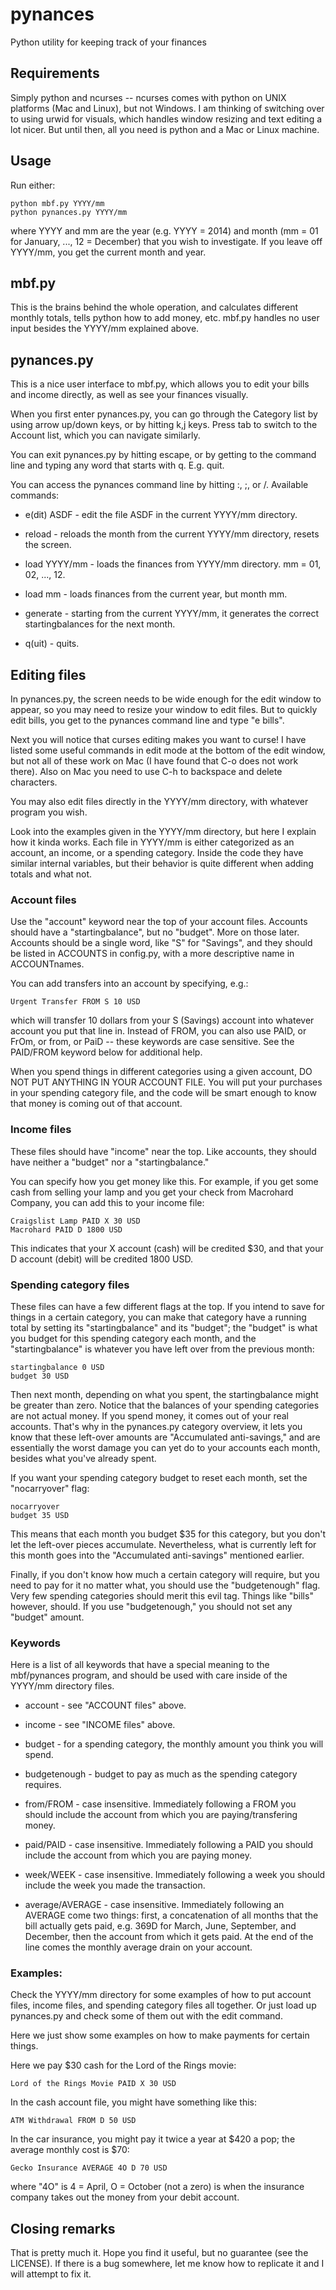 pynances
========

Python utility for keeping track of your finances


Requirements
------------

Simply python and ncurses -- ncurses comes with python
on UNIX platforms (Mac and Linux), but not Windows.
I am thinking of switching over to using urwid for
visuals, which handles window resizing and text
editing a lot nicer.  But until then, all you need
is python and a Mac or Linux machine.

Usage
-----

Run either:

    python mbf.py YYYY/mm
    python pynances.py YYYY/mm

where YYYY and mm are the year (e.g. YYYY = 2014) and month 
(mm = 01 for January, ..., 12 = December) that you wish to investigate.
If you leave off YYYY/mm, you get the current month and year.

mbf.py
------

This is the brains behind the whole operation, and calculates different
monthly totals, tells python how to add money, etc.
mbf.py handles no user input besides the YYYY/mm explained
above.


pynances.py
-----------

This is a nice user interface to mbf.py, which allows you to edit
your bills and income directly, as well as see your finances visually.  

When you first enter pynances.py, you can go through the Category list by
using arrow up/down keys, or by hitting k,j keys.  Press tab to switch to
the Account list, which you can navigate similarly.

You can exit pynances.py by hitting escape, or by getting to the command
line and typing any word that starts with q.  E.g. quit.

You can access the pynances command line by hitting :, ;, or /.
Available commands:

+ e(dit) ASDF - edit the file ASDF in the current YYYY/mm directory.      
    
+ reload - reloads the month from the current YYYY/mm directory, resets the screen.

+ load YYYY/mm - loads the finances from YYYY/mm directory.  mm = 01, 02, ..., 12.

+ load mm - loads finances from the current year, but month mm.

+ generate - starting from the current YYYY/mm, it generates the correct startingbalances for the next month.

+ q(uit) - quits.


Editing files
-------------

In pynances.py, the screen needs to be wide enough for the edit window to appear, 
so you may need to resize your window to edit files.  But to quickly
edit bills, you get to the pynances command line and type "e bills".

Next you will notice that
curses editing makes you want to curse!  I have listed some useful commands
in edit mode at the bottom of the edit window, but not all of these work on
Mac (I have found that C-o does not work there).  Also on Mac you need
to use C-h to backspace and delete characters.

You may also edit files directly in the YYYY/mm directory, with whatever program
you wish.

Look into the examples given in the YYYY/mm directory, but here I explain how it kinda works.
Each file in YYYY/mm is either categorized as an account, an income, or a spending category.
Inside the code they have similar internal variables, but their behavior is quite
different when adding totals and what not.  




### Account files

Use the "account" keyword near the top of your account files.
Accounts should have a "startingbalance", but no "budget".  More on those later.  
Accounts should be a single word, like "S" for "Savings", and they should be
listed in ACCOUNTS in config.py, with a more descriptive name in ACCOUNTnames.

You can add transfers into an account by specifying, e.g.:

    Urgent Transfer FROM S 10 USD

which will transfer 10 dollars from your S (Savings) account into whatever
account you put that line in.  Instead of FROM, you can also use PAID,
or FrOm, or from, or PaiD -- these keywords are case sensitive.  See the
PAID/FROM keyword below for additional help.

When you spend things in different categories using a given account, 
DO NOT PUT ANYTHING IN YOUR ACCOUNT FILE.  You will put your purchases in your
spending category file, and the code will be smart enough to know that
money is coming out of that account.


### Income files

These files should have "income" near the top.  Like accounts, they should have
neither a "budget" nor a "startingbalance."

You can specify how you get money like this.  For example, if you get some
cash from selling your lamp and you get your check from Macrohard Company, you can
add this to your income file:

    Craigslist Lamp PAID X 30 USD
    Macrohard PAID D 1800 USD

This indicates that your X account (cash) will be credited $30, and that
your D account (debit) will be credited 1800 USD.


### Spending category files

These files can have a few different flags at the top.  If you intend to
save for things in a certain category, you can make that category have
a running total by setting its "startingbalance" and its "budget"; the
"budget" is what you budget for this spending category each month, and the
"startingbalance" is whatever you have left over from the previous month:
    
    startingbalance 0 USD
    budget 30 USD

Then next month, depending on what you spent, the startingbalance might be
greater than zero.  Notice that the balances of your spending categories
are not actual money.  If you spend money, it comes out of your real accounts.
That's why in the pynances.py category overview, it lets you know that
these left-over amounts are "Accumulated anti-savings," and are essentially
the worst damage you can yet do to your accounts each month, besides what
you've already spent.

If you want your spending category budget to reset each month, set the
"nocarryover" flag:

    nocarryover
    budget 35 USD

This means that each month you budget $35 for this category, but you don't
let the left-over pieces accumulate.  Nevertheless, what is currently left
for this month goes into the "Accumulated anti-savings" mentioned earlier.

Finally, if you don't know how much a certain category will require, but
you need to pay for it no matter what, you should use the "budgetenough"
flag.  Very few spending categories should merit this evil tag.  Things
like "bills" however, should.  If you use "budgetenough," you should not 
set any "budget" amount.


### Keywords

Here is a list of all keywords that have a special meaning to the mbf/pynances
program, and should be used with care inside of the YYYY/mm directory files.

+ account - see "ACCOUNT files" above.

+ income - see "INCOME files" above.

+ budget - for a spending category, the monthly amount you think you will spend.

+ budgetenough - budget to pay as much as the spending category requires.

+ from/FROM - case insensitive.  Immediately following a FROM you should include the account from which you are paying/transfering money.

+ paid/PAID - case insensitive.  Immediately following a PAID you should include the account from which you are paying money.

+ week/WEEK - case insensitive.  Immediately following a week you should include the week you made the transaction.

+ average/AVERAGE - case insensitive.  Immediately following an AVERAGE come two things:  first, a concatenation of all months that the bill actually gets paid, e.g. 369D for March, June, September, and December, then the account from which it gets paid.  At the end of the line comes the monthly average drain on your account.


### Examples:

Check the YYYY/mm directory for some examples of how to put account files,
income files, and spending category files all together.  Or just load up
pynances.py and check some of them out with the edit command.

Here we just show some examples on how to make payments for certain things.

Here we pay $30 cash for the Lord of the Rings movie:

    Lord of the Rings Movie PAID X 30 USD

In the cash account file, you might have something like this:

    ATM Withdrawal FROM D 50 USD

In the car insurance, you might pay it twice a year at $420 a pop; 
the average monthly cost is $70:

    Gecko Insurance AVERAGE 4O D 70 USD

where "4O" is 4 = April, O = October (not a zero) is when the
insurance company takes out the money from your debit account.


Closing remarks
---------------

That is pretty much it.  Hope you find it useful, but no guarantee (see the LICENSE).
If there is a bug somewhere, let me know how to replicate it and I will attempt to 
fix it.
